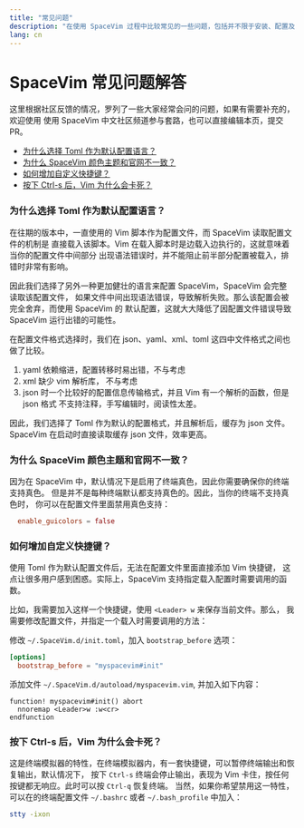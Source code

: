 ```yaml
---
title: "常见问题" 
description: "在使用 SpaceVim 过程中比较常见的一些问题，包括并不限于安装、配置及使用。" 
lang: cn
---
```


# SpaceVim 常见问题解答

这里根据社区反馈的情况，罗列了一些大家经常会问的问题，如果有需要补充的，欢迎使用
使用 SpaceVim 中文社区频道参与套路，也可以直接编辑本页，提交 PR。


<!-- vim-markdown-toc GFM -->

- [为什么选择 Toml 作为默认配置语言？](#为什么选择-toml-作为默认配置语言)
- [为什么 SpaceVim 颜色主题和官网不一致？](#为什么-spacevim-颜色主题和官网不一致)
- [如何增加自定义快捷键？](#如何增加自定义快捷键)
- [按下 Ctrl-s 后，Vim 为什么会卡死？](#按下-ctrl-s-后vim-为什么会卡死)

<!-- vim-markdown-toc -->

### 为什么选择 Toml 作为默认配置语言？

在往期的版本中，一直使用的 Vim 脚本作为配置文件，而 SpaceVim 读取配置文件的机制是
直接载入该脚本。Vim 在载入脚本时是边载入边执行的，这就意味着当你的配置文件中间部分
出现语法错误时，并不能阻止前半部分配置被载入，排错时非常有影响。

因此我们选择了另外一种更加健壮的语言来配置 SpaceVim，SpaceVim 会完整读取该配置文件，
如果文件中间出现语法错误，导致解析失败。那么该配置会被完全舍弃，而使用 SpaceVim 的
默认配置，这就大大降低了因配置文件错误导致 SpaceVim 运行出错的可能性。

在配置文件格式选择时，我们在 json、yaml、xml、toml 这四中文件格式之间也做了比较。

1. yaml 依赖缩进，配置转移时易出错，不与考虑
2. xml 缺少 vim 解析库， 不与考虑
3. json 时一个比较好的配置信息传输格式，并且 Vim 有一个解析的函数，但是 json 格式
不支持注释，手写编辑时，阅读性太差。

因此，我们选择了 Toml 作为默认的配置格式，并且解析后，缓存为 json 文件。SpaceVim
在启动时直接读取缓存 json 文件，效率更高。

### 为什么 SpaceVim 颜色主题和官网不一致？

因为在 SpaceVim 中，默认情况下是启用了终端真色，因此你需要确保你的终端支持真色。
但是并不是每种终端默认都支持真色的。因此，当你的终端不支持真色时，
你可以在配置文件里面禁用真色支持：

```toml
  enable_guicolors = false
```

### 如何增加自定义快捷键？

使用 Toml 作为默认配置文件后，无法在配置文件里面直接添加 Vim 快捷键，
这点让很多用户感到困惑。实际上，SpaceVim 支持指定载入配置时需要调用的函数。

比如，我需要加入这样一个快捷键，使用 `<Leader> w` 来保存当前文件。那么，
我需要修改配置文件，并指定一个载入时需要调用的方法：

修改 `~/.SpaceVim.d/init.toml`，加入 `bootstrap_before` 选项：

```toml
[options]
  bootstrap_before = "myspacevim#init"
```

添加文件 `~/.SpaceVim.d/autoload/myspacevim.vim`, 并加入如下内容：


```vim
function! myspacevim#init() abort
  nnoremap <Leader>w :w<cr>
endfunction
```

### 按下 Ctrl-s 后，Vim 为什么会卡死？

这是终端模拟器的特性，在终端模拟器内，有一套快捷键，可以暂停终端输出和恢复输出，默认情况下，
按下 `Ctrl-s` 终端会停止输出，表现为 Vim 卡住，按任何按键都无响应。此时可以按 `Ctrl-q` 恢复终端。
当然，如果你希望禁用这一特性，可以在的终端配置文件 `~/.bashrc` 或者 `~/.bash_profile` 中加入：

```sh
stty -ixon
```
